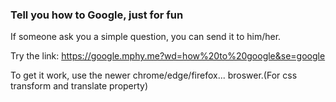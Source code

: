 ### Tell you how to Google, just for fun

If someone ask you a simple question, you can send it to him/her.

Try the link: https://google.mphy.me?wd=how%20to%20google&se=google

To get it work, use the newer chrome/edge/firefox... broswer.(For css transform and translate property)
